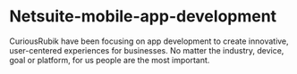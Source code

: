 # Netsuite-mobile-app-development
CuriousRubik have been focusing on app development to create innovative, user-centered experiences for businesses. No matter the industry, device, goal or platform, for us people are the most important.
